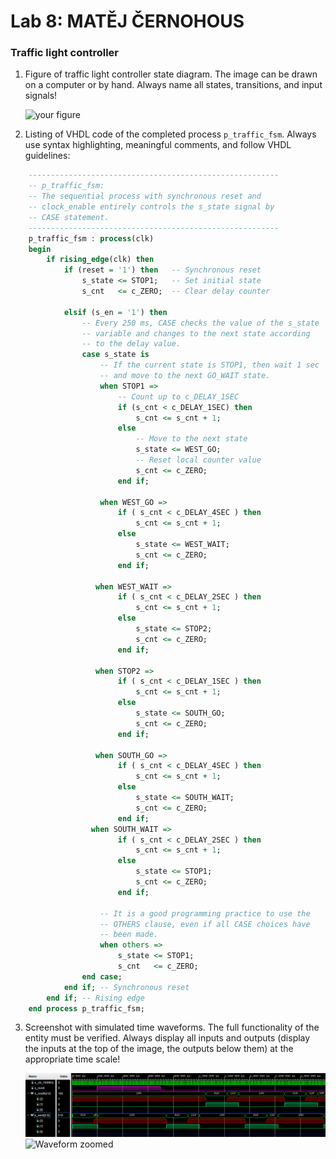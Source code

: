 # Lab 8: MATĚJ ČERNOHOUS

### Traffic light controller

1. Figure of traffic light controller state diagram. The image can be drawn on a computer or by hand. Always name all states, transitions, and input signals!

   ![your figure]()

2. Listing of VHDL code of the completed process `p_traffic_fsm`. Always use syntax highlighting, meaningful comments, and follow VHDL guidelines:

```vhdl
    --------------------------------------------------------
    -- p_traffic_fsm:
    -- The sequential process with synchronous reset and 
    -- clock_enable entirely controls the s_state signal by 
    -- CASE statement.
    --------------------------------------------------------
    p_traffic_fsm : process(clk)
    begin
        if rising_edge(clk) then
            if (reset = '1') then   -- Synchronous reset
                s_state <= STOP1;   -- Set initial state
                s_cnt   <= c_ZERO;  -- Clear delay counter

            elsif (s_en = '1') then
                -- Every 250 ms, CASE checks the value of the s_state 
                -- variable and changes to the next state according 
                -- to the delay value.
                case s_state is
                    -- If the current state is STOP1, then wait 1 sec
                    -- and move to the next GO_WAIT state.
                    when STOP1 =>
                        -- Count up to c_DELAY_1SEC
                        if (s_cnt < c_DELAY_1SEC) then
                            s_cnt <= s_cnt + 1;
                        else
                            -- Move to the next state
                            s_state <= WEST_GO;
                            -- Reset local counter value
                            s_cnt <= c_ZERO;
                        end if;

                    when WEST_GO =>
                        if ( s_cnt < c_DELAY_4SEC ) then
                            s_cnt <= s_cnt + 1; 
                        else
                            s_state <= WEST_WAIT;
                            s_cnt <= c_ZERO;
                        end if;
                        
                   when WEST_WAIT =>
                        if ( s_cnt < c_DELAY_2SEC ) then
                            s_cnt <= s_cnt + 1; 
                        else
                            s_state <= STOP2;
                            s_cnt <= c_ZERO;
                        end if;
                        
                   when STOP2 =>
                        if ( s_cnt < c_DELAY_1SEC ) then
                            s_cnt <= s_cnt + 1; 
                        else
                            s_state <= SOUTH_GO;
                            s_cnt <= c_ZERO;
                        end if;
                        
                   when SOUTH_GO =>
                        if ( s_cnt < c_DELAY_4SEC ) then
                            s_cnt <= s_cnt + 1; 
                        else
                            s_state <= SOUTH_WAIT;
                            s_cnt <= c_ZERO;
                        end if;
                  when SOUTH_WAIT =>
                        if ( s_cnt < c_DELAY_2SEC ) then
                            s_cnt <= s_cnt + 1; 
                        else
                            s_state <= STOP1;
                            s_cnt <= c_ZERO;
                        end if;
                    
                    -- It is a good programming practice to use the 
                    -- OTHERS clause, even if all CASE choices have 
                    -- been made.
                    when others =>
                        s_state <= STOP1;
                        s_cnt   <= c_ZERO;
                end case;
            end if; -- Synchronous reset
        end if; -- Rising edge
    end process p_traffic_fsm;
```

3. Screenshot with simulated time waveforms. The full functionality of the entity must be verified. Always display all inputs and outputs (display the inputs at the top of the image, the outputs below them) at the appropriate time scale!

   ![Waveforms](images/simulace_waveforms.png)
   ![Waveform zoomed](iamges/simulace_waveforms_zoom.png)
